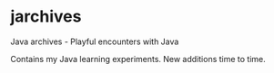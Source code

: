 # jarchives
Java archives - Playful encounters with Java

Contains my Java learning experiments. New additions time to time.
